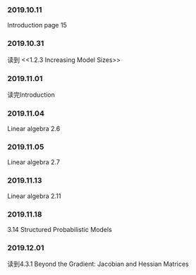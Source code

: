 ### 2019.10.11
Introduction page 15
### 2019.10.31
读到 <<1.2.3 Increasing Model Sizes>>
### 2019.11.01
读完Introduction
### 2019.11.04
Linear algebra 2.6
### 2019.11.05
Linear algebra 2.7
### 2019.11.13
Linear algebra 2.11
### 2019.11.18
3.14 Structured Probabilistic Models
### 2019.12.01
读到4.3.1 Beyond the Gradient: Jacobian and Hessian Matrices
